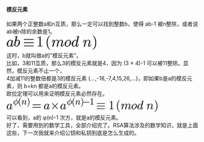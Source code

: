 #### 模反元素  

如果两个正整数a和n互质，那么一定可以找到整数b，使得 ab-1 被n整除，或者说ab被n除的余数是1。  
![oula_200](../ImageFiles/oula_200.png)    
这时，b就叫做a的"模反元素"。  
比如，3和11互质，那么3的模反元素就是4，因为 (3 × 4)-1 可以被11整除。显然，模反元素不止一个，  
 4加减11的整数倍都是3的模反元素 {...,-18,-7,4,15,26,...}，即如果b是a的模反元素，则 b+kn 都是a的模反元素。  
欧拉定理可以用来证明模反元素必然存在。  
![oula_201](../ImageFiles/oula_201.png)    
可以看到，a的 φ(n)-1 次方，就是a的模反元素。  
好了，需要用到的数学工具，全部介绍完了。RSA算法涉及的数学知识，就是上面这些，下一次我就来介绍公钥和私钥到底是怎么生成的。  
